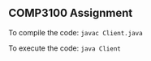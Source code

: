 ## COMP3100 Assignment

To compile the code:
`javac Client.java`

To execute the code:
`java Client`
